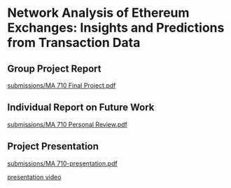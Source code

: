 # Network Analysis of Ethereum Exchanges: Insights and Predictions from Transaction Data


## Group Project Report
[submissions/MA 710 Final Project.pdf](https://github.com/soubhik-c/ma710-datamining/blob/main/submissions/MA%20710%20Final%20Project.pdf)

## Individual Report on Future Work
[submissions/MA 710 Personal Review.pdf](https://github.com/soubhik-c/ma710-datamining/blob/main/submissions/MA%20710%20Personal%20Review.pdf)

## Project Presentation
[submissions/MA 710-presentation.pdf](https://github.com/soubhik-c/ma710-datamining/blob/main/submissions/MA%20710-presentation.pdf)


[presentation video](https://youtu.be/kbPEuDxLZmo)


